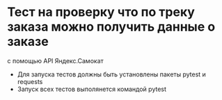 ﻿# Тест на проверку что по треку заказа можно получить данные о заказе 
с помощью API Яндекс.Самокат
- Для запуска тестов должны быть установлены пакеты pytest и requests
- Запуск всех тестов выполянется командой pytest